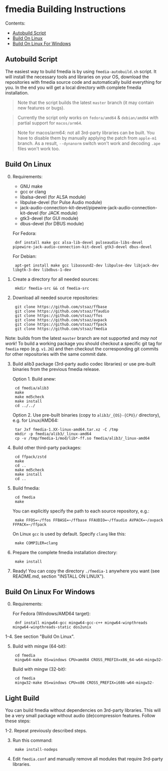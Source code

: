 # fmedia Building Instructions

Contents:

* [Autobuild Script](#autobuild-script)
* [Build On Linux](#build-on-linux)
* [Build On Linux For Windows](#build-on-linux-for-windows)


## Autobuild Script

The easiest way to build fmedia is by using `fmedia-autobuild.sh` script.  It will install the necessary tools and libraries on your OS, download the repositories with fmedia source code and automatically build everything for you.  In the end you will get a local directory with complete fmedia installation.

> Note that the script builds the latest `master` branch (it may contain new features or bugs).

> Currently the script only works on `fedora/amd64` & `debian/amd64` with partial support for `macos/arm64`.

> Note for macos/arm64: not all 3rd-party libraries can be built.  You have to disable them by manually applying the patch from `apple-m1` branch.  As a result, `--dynanorm` switch won't work and decoding `.ape` files won't work too.


## Build On Linux

0. Requirements:

	* GNU make
	* gcc or clang
	* libalsa-devel (for ALSA module)
	* libpulse-devel (for Pulse Audio module)
	* jack-audio-connection-kit-devel/pipewire-jack-audio-connection-kit-devel (for JACK module)
	* gtk3-devel (for GUI module)
	* dbus-devel (for DBUS module)

	For Fedora:

		dnf install make gcc alsa-lib-devel pulseaudio-libs-devel pipewire-jack-audio-connection-kit-devel gtk3-devel dbus-devel

	For Debian:

		apt-get install make gcc libasound2-dev libpulse-dev libjack-dev libgtk-3-dev libdbus-1-dev

1. Create a directory for all needed sources:

		mkdir fmedia-src && cd fmedia-src

2. Download all needed source repositories:

		git clone https://github.com/stsaz/ffbase
		git clone https://github.com/stsaz/ffaudio
		git clone https://github.com/stsaz/ffos
		git clone https://github.com/stsaz/avpack
		git clone https://github.com/stsaz/ffpack
		git clone https://github.com/stsaz/fmedia

Note: builds from the latest `master` branch are not supported and *may not work*!
To build a working package you should checkout a specific git tag for `fmedia` repo (e.g. `v1.26`) and then checkout the corresponding git commits for other repositories with the same commit date.

3. Build alib3 package (3rd-party audio codec libraries) or use pre-built binaries from the previous fmedia release.

	Option 1. Build anew:

		cd fmedia/alib3
		make
		make md5check
		make install
		cd ../../

	Option 2. Use pre-built binaries (copy to `alib3/_{OS}-{CPU}/` directory), e.g. for Linux/AMD64:

		tar Jxf fmedia-1.XX-linux-amd64.tar.xz -C /tmp
		mkdir -p fmedia/alib3/_linux-amd64
		cp -v /tmp/fmedia-1/mod/lib*-ff.so fmedia/alib3/_linux-amd64

4. Build other third-party packages:

		cd ffpack/zstd
		make
		cd ..
		make md5check
		make install
		cd ..

5. Build fmedia:

		cd fmedia
		make

	You can explicitly specify the path to each source repository, e.g.:

		make FFOS=~/ffos FFBASE=~/ffbase FFAUDIO=~/ffaudio AVPACK=~/avpack FFPACK=~/ffpack

	On Linux `gcc` is used by default.  Specify `clang` like this:

		make COMPILER=clang

6. Prepare the complete fmedia installation directory:

		make install

7. Ready!  You can copy the directory `./fmedia-1` anywhere you want (see README.md, section "INSTALL ON LINUX").


## Build On Linux For Windows

0. Requirements:

	For Fedora (Windows/AMD64 target):

		dnf install mingw64-gcc mingw64-gcc-c++ mingw64-winpthreads mingw64-winpthreads-static dos2unix

1-4. See section "Build On Linux".

5. Build with mingw (64-bit):

		cd fmedia
		mingw64-make OS=windows CPU=amd64 CROSS_PREFIX=x86_64-w64-mingw32-

	Build with mingw (32-bit):

		cd fmedia
		mingw32-make OS=windows CPU=x86 CROSS_PREFIX=i686-w64-mingw32-


## Light Build

You can build fmedia without dependencies on 3rd-party libraries.  This will be a very small package without audio (de)compression features.  Follow these steps:

1-2. Repeat previously described steps.

3. Run this command:

		make install-nodeps

4. Edit `fmedia.conf` and manually remove all modules that require 3rd-party libraries.
